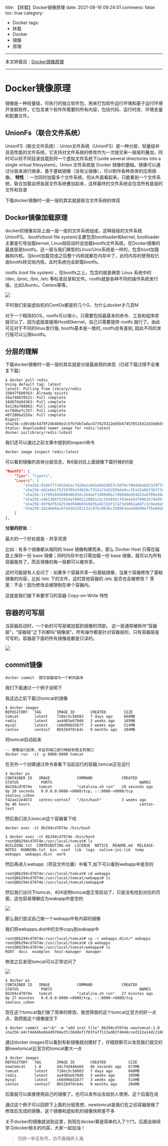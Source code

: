 title: 【转载】Docker镜像原理
date: 2021-08-16 09:24:01
commens: false
toc: true
category:
 - Docker
tags:
 - 转载
 - Docker
 - 镜像
 - 原理
---

本文转载自：[Docker镜像原理](https://juejin.cn/post/6996310038419603463?utm_source=gold_browser_extension)

---

# Docker镜像原理

镜像是一种轻量级、可执行的独立软件包，用来打包软件运行环境和基于运行环境开发额软件，它包含某个软件所需要的所有内容，包括代码、运行时库、环境变量和配置文件。


<!-- more -->


## UnionFs（联合文件系统）

UnionFS（联合文件系统）：Union文件系统（UnionFS）是一种分层、轻量级并且高性能的文件系统，它支持对文件系统的修改作为一次提交来一层层的叠加，同时可以将不同目录挂载到同一个虚拟文件系统下(unite several directories into a single virtual filesystem)。Union 文件系统是 Docker 镜像的基础。镜像可以通过分层来进行继承，基于基础镜像（没有父镜像），可以制作各种具体的应用镜像。 **特性** ：一次同时加载多个文件系统，但从外面看起来，只能看到一个文件系统，联合加载会把各层文件系统叠加起来，这样最终的文件系统会包含所有底层的文件和目录

下载docker镜像时一层一层的其实就是联合文件系统的体现

## Docker镜像加载原理

docker的镜像实际上由一层一层的文件系统组成，这种层级的文件系统UnionFS。 bootfs(boot file system)主要包含bootloader和kernel, bootloader主要是引导加载kernel, Linux刚启动时会加载bootfs文件系统，在Docker镜像的最底层是bootfs。这一层与我们典型的Linux/Unix系统是一样的，包含boot加载器和内核。当boot加载完成之后整个内核就都在内存中了，此时内存的使用权已由bootfs转交给内核，此时系统也会卸载bootfs。

rootfs (root file system) ，在bootfs之上。包含的就是典型 Linux 系统中的 /dev, /proc, /bin, /etc 等标准目录和文件。rootfs就是各种不同的操作系统发行版，比如Ubuntu，Centos等等。 

![](https://b3logfile.com/file/2021/08/solo-fetchupload-8347610906337307143-06c887bf.webp)

平时我们安装虚拟机的CentOs都是好几个G，为什么docker才几百M

对于一个精简的OS，rootfs可以很小，只需要包括最基本的命令、工具和程序库就可以了，因为底层直接用Host的kernel，自己只需要提供 rootfs 就行了。由此可见对于不同的linux发行版, bootfs基本是一致的, rootfs会有差别, 因此不同的发行版可以公用bootfs。

## 分层的理解

下载docker镜像时一层一层的其实就是分层最直观的体现（已经下载过得不会重复下载）

```shell
$ docker pull redis
Using default tag: latest
latest: Pulling from library/redis
33847f680f63: Already exists 
26a746039521: Pull complete
18d87da94363: Pull complete
5e118a708802: Pull complete
ecf0dbe7c357: Pull complete
46f280ba52da: Pull complete
Digest: sha256:cd0c68c5479f2db4b9e2c5fbfdb7a8acb77625322dd5b474578515422d3ddb59
Status: Downloaded newer image for redis:latest
docker.io/library/redis:latest
```

我们还可以通过之前文章中提到的inspect命令

```shell
docker image inspect redis:latest
```

可以看到镜像的具体分层信息，有6层对应上面镜像下载时候的6层

```json
"RootFS": {
    "Type": "layers",
    "Layers": [
        "sha256:814bff7343242acfd20a2c841e041dd57c50f0cf844d4abd2329f78b992197f4",
        "sha256:dd1ebb1f5319785e34838c7332a71e5255bda9ccf61d2a0bf3bff3d2c3f4cdb4",
        "sha256:11f99184504048b93dc2bdabf1999d6bc7d9d9ded54d15a5f09e36d8c571c32d",
        "sha256:e461360755916af80821289b1cbc503692cf63e4e93f09b35784d9f7a819f7f2",
        "sha256:45f6df6342536d948b07e9df6ad231bf17a73e5861a84fc3c9ee8a59f73d0f9f",
        "sha256:262de04acb7e0165281132c876c0636c358963aa3e0b99e7fbeb8aba08c06935"
    ]
},
```

**分层的好处** ：

最大的一个好处就是 - 共享资源

比如：有多个镜像都从相同的 base 镜像构建而来，那么 Docker Host 只需在磁盘上保存一份 base 镜像；同时内存中也只需加载一份 base 镜像，就可以为所有容器服务了。而且镜像的每一层都可以被共享。

这时可能就有人会问了：如果多个容器共享一份基础镜像，当某个容器修改了基础镜像的内容，比如 /etc 下的文件，这时其他容器的 /etc 是否也会被修改？ 答案：不会！因为修改会被限制在单个容器内。

这就是我们接下来要学习的容器 Copy-on-Write 特性

## 容器的可写层

当容器启动时，一个新的可写层被加载到镜像的顶部。 这一层通常被称作“容器层”，“容器层”之下的都叫“镜像层”。所有操作都是针对容器层的，只有容器层是可写的，容器层下面的所有镜像层都是只读的。

![](https://b3logfile.com/file/2021/08/solo-fetchupload-4718177164731103431-37a8e103.webp)

## commit镜像

```shell
docker commit  提交容器成为一个新的副本
```

我们下面通过一个例子说明下

我这边之前下载过tomcat的镜像

```shell
$ docker images
REPOSITORY   TAG       IMAGE ID       CREATED        SIZE
tomcat       latest    710ec5c56683   7 days ago     668MB
redis        latest    aa4d65e670d6   3 weeks ago    105MB
mysql        latest    c60d96bd2b77   3 weeks ago    514MB
centos       centos7   8652b9f0cb4c   9 months ago   204MB
```

将tomcat启动起来

```shell
-- 镜像运行起来，并且将端口进行映射到宿主机端口
docker run  -it -p 8080:8080 tomcat
```

在另外一个创建通过命令查看下当前运行的容器,tomcat正在运行

```
$ docker ps
CONTAINER ID   IMAGE            COMMAND             CREATED          STATUS          PORTS                                       NAMES
8b294cd7074e   tomcat           "catalina.sh run"   29 seconds ago   Up 28 seconds   0.0.0.0:8080->8080/tcp, :::8080->8080/tcp   zealous_cohen
f42ae22e4b72   centos:centos7   "/bin/bash"         3 weeks ago      Up 46 hours                                                 centos-test
```

然后我们进入tomcat这个容器看下哈

```shell
docker exec -it 8b294cd7074e /bin/bash
```

```shell
$ docker exec -it 8b294cd7074e /bin/bash
root@8b294cd7074e:/usr/local/tomcat# ls
BUILDING.txt  CONTRIBUTING.md  LICENSE	NOTICE	README.md  RELEASE-NOTES  RUNNING.txt  bin  conf  lib  logs  native-jni-lib  temp  webapps  webapps.dist  work
```

然后再进入webapp（项目文件位置）中看下,如下可以看到webapp中是空的

```shell
root@8b294cd7074e:/usr/local/tomcat# cd webapps
root@8b294cd7074e:/usr/local/tomcat/webapps# ls
root@8b294cd7074e:/usr/local/tomcat/webapps#
```

然后我们访问下tomcat，404说明tomcat是正常启动了，只是没有找到对应的页面，这也容易理解应为wabapp中是空的

![](https://b3logfile.com/file/2021/08/solo-fetchupload-210473264531739456-cc22d33a.webp)

那么我们尝试自己做一个webapp中有内容的镜像

我们将webapps.dist中的文件copy到wabapp中

```shell
root@8b294cd7074e:/usr/local/tomcat# cp -r webapps.dist/* webapps
root@8b294cd7074e:/usr/local/tomcat# cd webapps
root@8b294cd7074e:/usr/local/tomcat/webapps# ls
ROOT  docs  examples  host-manager  manager
```

修改之后发现tomcat可以正常访问了

![](https://b3logfile.com/file/2021/08/solo-fetchupload-6500030143985229502-424205b7.webp)

```shell
$ docker ps
CONTAINER ID   IMAGE            COMMAND             CREATED          STATUS          PORTS                                       NAMES
8b294cd7074e   tomcat           "catalina.sh run"   27 minutes ago   Up 27 minutes   0.0.0.0:8080->8080/tcp, :::8080->8080/tcp   zealous_cohen
```

现在这个tomcat我们做了简单的修改，我觉得我的这个tomcat比官方的好一点点，我把我这个镜像提交下

```shell
$ docker commit -a="cb" -m "add init file" 8b294cd7074e newtomcat:1.0
sha256:44cf4d44be664d9704a3fc38ddef1f03fa7f113ad83f4049cced322a14dc216b
```

通过docker images可以看到有新镜像就创建好了，仔细观察可以发现我们提交的额newtomcat比官方的tomcat要大一点

```shell
$ docker images
REPOSITORY   TAG       IMAGE ID       CREATED          SIZE
newtomcat    1.0       44cf4d44be66   46 seconds ago   673MB
tomcat       latest    710ec5c56683   7 days ago       668MB
redis        latest    aa4d65e670d6   3 weeks ago      105MB
mysql        latest    c60d96bd2b77   3 weeks ago      514MB
centos       centos7   8652b9f0cb4c   9 months ago     204MB
```

后面就可以直接使用自己的镜像了，也可以发布出去给别人使用，这个后面在说

通过这个例子可以回顾下上面的分层思想，newtomcat是我们在之前容器层做了修改后生成的镜像，这个镜像和虚拟机的镜像快照差不多

关于docker的镜像就说到这里，到现在docker算是简单的入了个门，后面会继续学习docker相关的内容，大家一起加油！

> 日拱一卒无有尽，功不唐捐终入海
